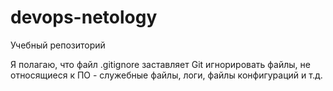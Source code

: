# devops-netology
Учебный репозиторий


Я полагаю, что файл .gitignore заставляет Git игнорировать файлы, не относящиеся к ПО - служебные файлы, логи, файлы конфигураций и т.д.
